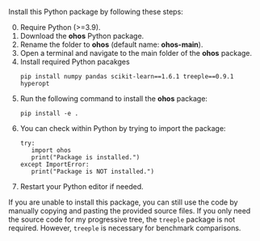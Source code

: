 Install this Python package by following these steps:  

0. Require Python (>=3.9).
1. Download the **ohos** Python package.
2. Rename the folder to **ohos** (default name: **ohos-main**).
3. Open a terminal and navigate to the main folder of the **ohos** package.
4. Install required Python pacakges
   ```
   pip install numpy pandas scikit-learn==1.6.1 treeple==0.9.1 hyperopt
   ```
5. Run the following command to install the **ohos** package:
   ```
   pip install -e .
   ```
6. You can check within Python by trying to import the package:
   ```
   try:
      import ohos
      print("Package is installed.")
   except ImportError:
      print("Package is NOT installed.")
   ```
8. Restart your Python editor if needed.

If you are unable to install this package, you can still use the code by manually copying and pasting the provided source files. If you only need the source code for my progressive tree, the `treeple` package is not required. However, `treeple` is necessary for benchmark comparisons.
   
